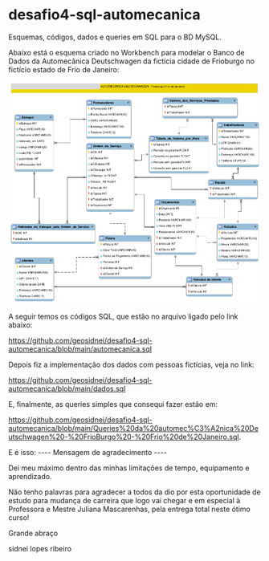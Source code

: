 # desafio4-sql-automecanica
Esquemas, códigos, dados e queries em SQL para o BD MySQL.

Abaixo está o esquema criado no Workbench para modelar o Banco de Dados da Automecânica Deutschwagen da fictícia cidade de Frioburgo no fictício estado de Frio de Janeiro:

![Automecanica_Deutschwagen](https://github.com/geosidnei/desafio4-sql-automecanica/blob/main/Automecanica_Deutschwagen.png)

A seguir temos os códigos SQL, que estão no arquivo ligado pelo link abaixo:

https://github.com/geosidnei/desafio4-sql-automecanica/blob/main/automecanica.sql

Depois fiz a implementação dos dados com pessoas fictícias, veja no link:

https://github.com/geosidnei/desafio4-sql-automecanica/blob/main/dados.sql

E, finalmente, as queries simples que consequi fazer estão em:

https://github.com/geosidnei/desafio4-sql-automecanica/blob/main/Queries%20da%20automec%C3%A2nica%20Deutschwagen%20-%20FrioBurgo%20-%20Frio%20de%20Janeiro.sql.

E é isso:
---- Mensagem de agradecimento ----

Dei meu máximo dentro das minhas limitações de tempo, equipamento e aprendizado.

Não tenho palavras para agradecer a todos da dio por esta oportunidade de estudo para mudança de carreira que logo vai chegar e em especial à Professora e Mestre Juliana Mascarenhas, pela entrega total neste ótimo curso!

Grande abraço

sidnei lopes ribeiro
